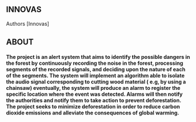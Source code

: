 ## INNOVAS
Authors [Innovas]
## ABOUT
#### The project is an alert system that aims to identify the possible dangers in the forest by continuously recording the noise in the forest, processing segments of the recorded signals, and deciding upon the nature of each of the segments. The system will implement an algorithm able to isolate the audio signal corresponding to cutting wood material ( e.g, by using a chainsaw) eventually, the system will produce an alarm to register the specific location where the event was detected. Alarms will then notify the authorities and notify them to take action to prevent deforestation. The project seeks to minimize deforestation in order to reduce carbon dioxide emissions and alleviate the consequences of global warming.
